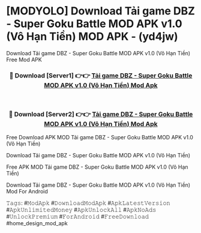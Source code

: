 # [MODYOLO] Download Tải game DBZ - Super Goku Battle MOD APK v1.0 (Vô Hạn Tiền) MOD APK - (yd4jw)
Download Tải game DBZ - Super Goku Battle MOD APK v1.0 (Vô Hạn Tiền) Free Mod APK

<div align="center">
<h3>🔴 Download [Server1] 👉👉 <a href="https://apk-comot.site?title=Tải_game_DBZ_-_Super_Goku_Battle_MOD_APK_v1.0_(Vô_Hạn_Tiền)">Tải game DBZ - Super Goku Battle MOD APK v1.0 (Vô Hạn Tiền) Mod Apk</a></h3><br>

<h3>🔴 Download [Server2] 👉👉 <a href="https://apk-comot.site?title=Tải_game_DBZ_-_Super_Goku_Battle_MOD_APK_v1.0_(Vô_Hạn_Tiền)">Tải game DBZ - Super Goku Battle MOD APK v1.0 (Vô Hạn Tiền) Mod Apk</a></h3>
</div>


Free Download APK MOD Tải game DBZ - Super Goku Battle MOD APK v1.0 (Vô Hạn Tiền)

Download Tải game DBZ - Super Goku Battle MOD APK v1.0 (Vô Hạn Tiền) 

Free APK MOD Tải game DBZ - Super Goku Battle MOD APK v1.0 (Vô Hạn Tiền) 

Download Tải game DBZ - Super Goku Battle MOD APK v1.0 (Vô Hạn Tiền) Mod For Android

𝚃𝚊𝚐𝚜: #𝙼𝚘𝚍𝙰𝚙𝚔 #𝙳𝚘𝚠𝚗𝚕𝚘𝚊𝚍𝙼𝚘𝚍𝙰𝚙𝚔 #𝙰𝚙𝚔𝙻𝚊𝚝𝚎𝚜𝚝𝚅𝚎𝚛𝚜𝚒𝚘𝚗 #𝙰𝚙𝚔𝚄𝚗𝚕𝚒𝚖𝚒𝚝𝚎𝚍𝙼𝚘𝚗𝚎𝚢 #𝙰𝚙𝚔𝚄𝚗𝚕𝚘𝚌𝚔𝙰𝚕𝚕 #𝙰𝚙𝚔𝙽𝚘𝙰𝚍𝚜 #𝚄𝚗𝚕𝚘𝚌𝚔𝙿𝚛𝚎𝚖𝚒𝚞𝚖 #𝙵𝚘𝚛𝙰𝚗𝚍𝚛𝚘𝚒𝚍 #𝙵𝚛𝚎𝚎𝙳𝚘𝚠𝚗𝚕𝚘𝚊𝚍 #home_design_mod_apk